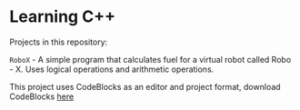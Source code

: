 # Learning C++

Projects in this repository:

`RoboX` - A simple program that calculates fuel for a virtual robot called Robo - X. Uses logical operations and arithmetic operations.

This project uses CodeBlocks as an editor and project format, download CodeBlocks [here](https://www.codeblocks.org/)